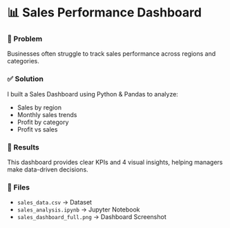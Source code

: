 # 📊 Sales Performance Dashboard

### 📌 Problem
Businesses often struggle to track sales performance across regions and categories.

### ✅ Solution
I built a Sales Dashboard using Python & Pandas to analyze:
- Sales by region
- Monthly sales trends
- Profit by category
- Profit vs sales

### 🚀 Results
This dashboard provides clear KPIs and 4 visual insights, helping managers make data-driven decisions.

### 📂 Files
- `sales_data.csv` → Dataset
- `sales_analysis.ipynb` → Jupyter Notebook
- `sales_dashboard_full.png` → Dashboard Screenshot
